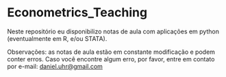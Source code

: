 # Econometrics_Teaching


Neste repositório eu disponibilizo notas de aula com aplicações em python (eventualmente em R, e/ou STATA).

Observações: as notas de aula estão em constante modificação e podem conter erros. Caso você encontre algum erro, por favor, entre em contato por e-mail: daniel.uhr@gmail.com

